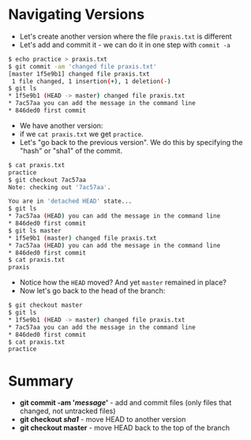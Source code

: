 # Navigating Versions

* Let's create another version where the file `praxis.txt` is different
* Let's add and commit it - we can do it in one step with `commit -a`

```sh
$ echo practice > praxis.txt
$ git commit -am 'changed file praxis.txt'
[master 1f5e9b1] changed file praxis.txt
 1 file changed, 1 insertion(+), 1 deletion(-)
$ git ls
* 1f5e9b1 (HEAD -> master) changed file praxis.txt
* 7ac57aa you can add the message in the command line
* 846ded0 first commit
```

* We have another version:
* if we `cat praxis.txt` we get `practice`.
* Let's "go back to the previous version". We do this by specifying the "hash" or "sha1" of the commit.

```sh
$ cat praxis.txt
practice
$ git checkout 7ac57aa
Note: checking out '7ac57aa'.

You are in 'detached HEAD' state...
$ git ls
* 7ac57aa (HEAD) you can add the message in the command line
* 846ded0 first commit
$ git ls master
* 1f5e9b1 (master) changed file praxis.txt
* 7ac57aa (HEAD) you can add the message in the command line
* 846ded0 first commit
$ cat praxis.txt
praxis
```

* Notice how the `HEAD` moved? And yet `master` remained in place?
* Now let's go back to the head of the branch:

```sh
$ git checkout master
$ git ls
* 1f5e9b1 (HEAD -> master) changed file praxis.txt
* 7ac57aa you can add the message in the command line
* 846ded0 first commit
$ cat praxis.txt
practice
```

# Summary

* **git commit -am '_message_'** - add and commit files (only files that changed, not untracked files)
* **git checkout _sha1_** - move HEAD to another version
* **git checkout master** - move HEAD back to the top of the branch
